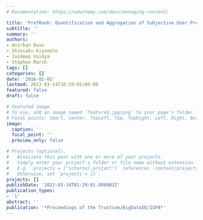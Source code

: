 ```yaml
---
# Documentation: https://wowchemy.com/docs/managing-content/

title: 'PrefRank: Quantification and Aggregation of Subjective User Preferences'
subtitle: ''
summary: ''
authors:
- Anirban Basu
- Shinsaku Kiyomoto
- Jaideep Vaidya
- Stephen Marsh
tags: []
categories: []
date: '2016-01-01'
lastmod: 2022-03-14T10:29:01+09:00
featured: false
draft: false

# Featured image
# To use, add an image named `featured.jpg/png` to your page's folder.
# Focal points: Smart, Center, TopLeft, Top, TopRight, Left, Right, BottomLeft, Bottom, BottomRight.
image:
  caption: ''
  focal_point: ''
  preview_only: false

# Projects (optional).
#   Associate this post with one or more of your projects.
#   Simply enter your project's folder or file name without extension.
#   E.g. `projects = ["internal-project"]` references `content/project/deep-learning/index.md`.
#   Otherwise, set `projects = []`.
projects: []
publishDate: '2022-03-14T01:29:01.888003Z'
publication_types:
- '1'
abstract: ''
publication: '*Proceedings of the Trustcom/BigDataSE/ISPA*'
---
```

